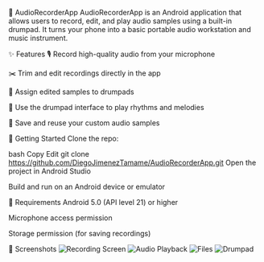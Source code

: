 🎵 AudioRecorderApp
AudioRecorderApp is an Android application that allows users to record, edit, and play audio samples using a built-in drumpad. It turns your phone into a basic portable audio workstation and music instrument.

✨ Features
🎙️ Record high-quality audio from your microphone

✂️ Trim and edit recordings directly in the app

🥁 Assign edited samples to drumpads

🎼 Use the drumpad interface to play rhythms and melodies

💾 Save and reuse your custom audio samples

🚀 Getting Started
Clone the repo:

bash
Copy
Edit
git clone https://github.com/DiegoJimenezTamame/AudioRecorderApp.git
Open the project in Android Studio

Build and run on an Android device or emulator

📱 Requirements
Android 5.0 (API level 21) or higher

Microphone access permission

Storage permission (for saving recordings)

📸 Screenshots
![Recording Screen](https://github.com/DiegoJimenezTamame/AudioRecorderApp/screenshots/Recorder.jpeg)
![Audio Playback](https://github.com/DiegoJimenezTamame/AudioRecorderApp/screenshots/Playback.jpeg)
![Files](https://github.com/DiegoJimenezTamame/AudioRecorderApp/screenshots/Files.jpeg)
![Drumpad](https://github.com/DiegoJimenezTamame/AudioRecorderApp/screenshots/Drumpad.jpeg)

